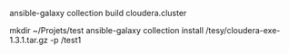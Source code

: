 ansible-galaxy collection build cloudera.cluster

mkdir ~/Projets/test
ansible-galaxy collection install /tesy/cloudera-exe-1.3.1.tar.gz -p /test1

